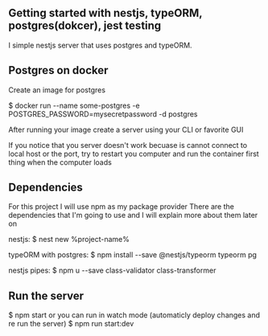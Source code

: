 
## Getting started with nestjs, typeORM, postgres(dokcer), jest testing
I simple nestjs server that uses postgres and typeORM. 

## Postgres on docker
Create an image for postgres

$ docker run --name some-postgres -e POSTGRES_PASSWORD=mysecretpassword -d postgres

After running your image create a server using your CLI or favorite GUI 

If you notice that you server doesn't work becuase is cannot connect to local host or the port, try to restart you computer and run the container first thing when the computer loads

## Dependencies
For this project I will use npm as my package provider
There are the dependencies that I'm going to use and I will explain more about them later on

nestjs: 
$ nest new %project-name%

typeORM with postgres:
$ npm install --save @nestjs/typeorm typeorm pg

nestjs pipes:
$ npm u --save class-validator class-transformer

## Run the server
$ npm start
or you can run in watch mode (automaticly deploy changes and re run the server)
$ npm run start:dev
